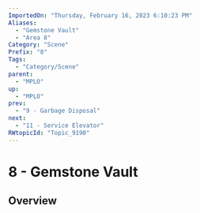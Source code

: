 ```yaml
---
ImportedOn: "Thursday, February 16, 2023 6:10:23 PM"
Aliases:
  - "Gemstone Vault"
  - "Area 8"
Category: "Scene"
Prefix: "8"
Tags:
  - "Category/Scene"
parent:
  - "MPLO"
up:
  - "MPLO"
prev:
  - "9 - Garbage Disposal"
next:
  - "11 - Service Elevator"
RWtopicId: "Topic_9190"
---
```

# 8 - Gemstone Vault
## Overview
